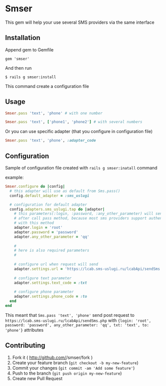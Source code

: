 # Smser

This gem will help your use several SMS providers via the same interface

## Installation

Append gem to Gemfile

    gem 'smser'
    
And then run

    $ rails g smser:install 
    
This command create a configuration file

## Usage

```ruby
Smser.pass 'text', 'phone' # with one number

Smser.pass 'text', ['phone1', 'phone2'] # with several numbers
```

Or you can use specific adapter (that you configure in configuration file)
```ruby
Smser.pass 'text', 'phone', :adapter_code
```

## Configuration

Sample of configuration file created with `rails g smser:inatall` command

example:
```ruby
Smser.configure do |config|
  # this adapter will use as default from Sms.pass()
  config.default_adapter = :sms_uslugi

  # configuration for default adapter
  config.adapters.sms_uslugi.tap do |adapter|
    # this parameters(:login, :password, :any_other_parameter) will send with every post request
    # after call pass method, because most sms providers support authentification and configuration
    # with this method
    adapter.login = 'root'
    adapter.password = 'password'
    adapter.any_other_parameter = 'qq'
    
    #
    # here is also required parameters
    #
    
    # configure url when request will send
    adapter.settings.url = 'https://lcab.sms-uslugi.ru/lcabApi/sendSms.php'
    
    # configure text parameter
    adapter.settings.text_code = :txt
    
    # configure phone parameter
    adapter.settings.phone_code = :to
  end
end
```

This meant that `Sms.pass 'text', 'phone'` send post request to `https://lcab.sms-uslugi.ru/lcabApi/sendSms.php`
with `{login: 'root', password: 'password', any_other_parameter: 'qq', txt: 'text', to: 'phone'}` attributes

## Contributing

1. Fork it ( http://github.com/<my-github-username>/smser/fork )
2. Create your feature branch (`git checkout -b my-new-feature`)
3. Commit your changes (`git commit -am 'Add some feature'`)
4. Push to the branch (`git push origin my-new-feature`)
5. Create new Pull Request
